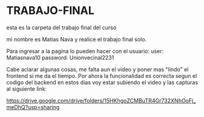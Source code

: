 # TRABAJO-FINAL
esta es la carpeta del trabajo final del curso

mi nombre es Matias Nava y realice el trabajo final solo.

Para ingresar a la pagina lo pueden hacer con el usuario:
user: Matiasnava10
password: Unionvecinal2231

Cabe aclarar algunas cosas, me falta aun el video y poner mas "lindo" el frontend si me da el tiempo. Por ahora la funcionalidad es correcta segun el codigo del backend
en estos dias voy estar subiendo el video y las capturas al siguiente link:

https://drive.google.com/drive/folders/15HKhgoZCMBuTR4Gr732XNhOoFj_meDhQ?usp=sharing
